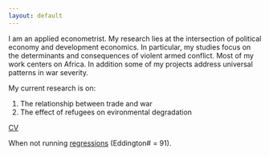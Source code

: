 ```yaml
---
layout: default
---
```

I am an applied econometrist.
My research lies at the intersection of political economy and development economics. 
In particular, my studies focus on the determinants and consequences of violent armed conflict. 
Most of my work centers on Africa. 
In addition some of my projects address universal patterns in war severity. 

My current research is on:

1. The relationship between trade and war
2. The effect of refugees on evironmental degradation

[CV](http://commoneconomist.github.io/files/cv-svw.pdf)

When not running [regressions](https://www.strava.com/athletes/2135375) (Eddington# = 91).

